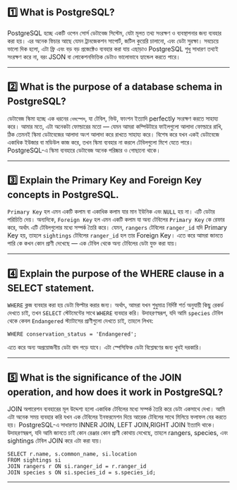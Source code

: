 ## 1️⃣ What is PostgreSQL?

PostgreSQL হচ্ছে একটি ওপেন সোর্স ডেটাবেজ সিস্টেম, যেটা মূলত তথ্য সংরক্ষণ ও ব্যবস্থাপনার জন্য ব্যবহার করা হয়। এর অনেক ফিচার আছে যেমন ট্রানজেকশন সাপোর্ট, জটিল কুয়েরি চালানো, এবং ডেটা সুরক্ষা। সবচেয়ে ভালো দিক হলো, এটা ফ্রি এবং বড় বড় প্রজেক্টেও ব্যবহার করা যায় এছাড়াও PostgreSQL শুধু সাধারণ তথ্যই সংরক্ষণ করে না, বরং JSON বা লোকেশনভিত্তিক ডেটাও ভালোভাবে হ্যান্ডেল করতে পারে।

---

## 2️⃣ What is the purpose of a database schema in PostgreSQL?

ডেটাবেজ স্কিমা হচ্ছে এক ধরনের `নেমস্পেস`, যা টেবিল, ভিউ, ফাংশন ইত্যাদি perfectly সংরক্ষণ করতে সাহায্য করে। আমার মতে, এটা অনেকটা ফোল্ডারের মতো — যেমন আমরা কম্পিউটারে ফাইলগুলো আলাদা ফোল্ডারে রাখি, ঠিক তেমনই স্কিমা ডেটাবেজের আলাদা অংশ আলাদা করে রাখতে সাহায্য করে। বিশেষ করে যখন একই ডেটাবেজে একাধিক ইউজার বা মডিউল কাজ করে, তখন স্কিমা ব্যবহার না করলে টেবিলগুলো মিশে যেতে পারে। PostgreSQL-এ স্কিমা ব্যবহারে ডেটাবেজ অনেক পরিষ্কার ও গোছানো থাকে।

---

## 3️⃣ Explain the Primary Key and Foreign Key concepts in PostgreSQL.

`Primary Key` হল এমন একটি কলাম বা একাধিক কলাম যার মান  ইউনিক এবং `NULL` হয় না। এটি ডেটার পরিচিতি দেয়। অন্যদিকে, `Foreign Key` হল এমন একটি কলাম যা অন্য টেবিলের `Primary Key` কে রেফার করে, অর্থাৎ এটি টেবিলগুলোর মধ্যে সম্পর্ক তৈরি করে। যেমন, `rangers` টেবিলের `ranger_id` যদি Primary Key হয়, তাহলে `sightings` টেবিলের `ranger_id` হল তার Foreign Key। এতে করে আমরা জানতে পারি কে কখন কোন প্রাণী দেখেছে — এক টেবিল থেকে অন্য টেবিলের ডেটা যুক্ত করা যায়।

---

## 4️⃣ Explain the purpose of the WHERE clause in a SELECT statement.

`WHERE` ক্লজ ব্যবহার করা হয় ডেটা ফিল্টার করার জন্য। অর্থাৎ, আমরা যখন শুধুমাত্র নির্দিষ্ট শর্ত অনুযায়ী কিছু রেকর্ড দেখতে চাই, তখন `SELECT` স্টেটমেন্টের সাথে `WHERE` ব্যবহার করি। উদাহরণস্বরূপ, যদি আমি `species` টেবিল থেকে কেবল `Endangered` স্ট্যাটাসের প্রাণীগুলো দেখতে চাই, তাহলে লিখব:
```SELECT * FROM species
WHERE conservation_status = 'Endangered';
```
এতে করে অন্য অপ্রয়োজনীয় ডেটা বাদ পড়ে যাবে। এটা স্পেসিফিক ডেটা বিশ্লেষণের জন্য খুবই দরকারি।

---

## 5️⃣ What is the significance of the JOIN operation, and how does it work in PostgreSQL?
JOIN অপারেশন ব্যবহারের মূল উদ্দেশ্য হলো একাধিক টেবিলের মধ্যে সম্পর্ক তৈরি করে ডেটা একসাথে দেখা। আমি এটা অনেক সময় ব্যবহার করি যখন এক টেবিলের ইনফরমেশন দিয়ে আরেক টেবিলের সাথে মিলিয়ে ফলাফল বের করতে হয়। PostgreSQL-এ সাধারণত INNER JOIN, LEFT JOIN,RIGHT JOIN ইত্যাদি থাকে। উদাহরণস্বরূপ, যদি আমি জানতে চাই কোন রেঞ্জার কোন প্রাণী কোথায় দেখেছে, তাহলে rangers, species, এবং sightings টেবিল JOIN করে এটা করা যায়।
```
SELECT r.name, s.common_name, si.location
FROM sightings si
JOIN rangers r ON si.ranger_id = r.ranger_id
JOIN species s ON si.species_id = s.species_id;
```

---
